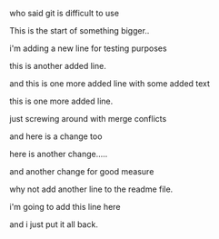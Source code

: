 who said git is difficult to use

This is the start of something bigger..

i'm adding a new line for testing purposes

this is another added line.

and this is one more added line with some added text

this is one more added line.

just screwing around with merge conflicts

and here is a  change too

here is another change.....

and another change for good measure

why not add another line to the readme file.

i'm going to add this line here

and i just put it all back.
